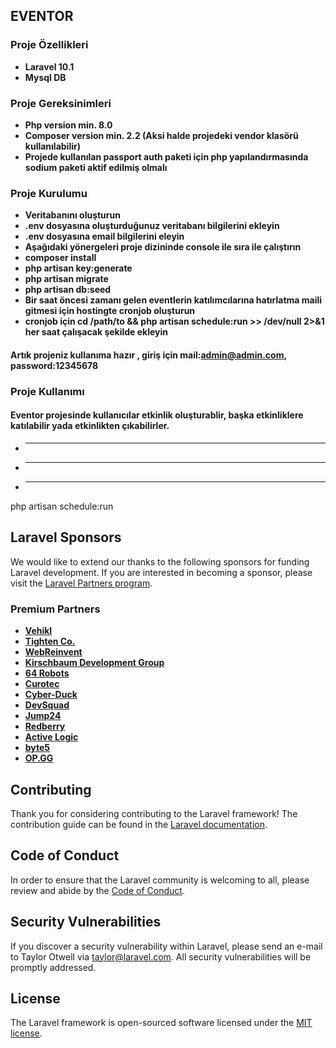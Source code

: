## EVENTOR

### Proje Özellikleri

- **Laravel 10.1**
- **Mysql DB**

### Proje Gereksinimleri

- **Php version min. 8.0**
- **Composer version min. 2.2 (Aksi halde projedeki vendor klasörü kullanılabilir)**
- **Projede kullanılan passport auth paketi için php yapılandırmasında sodium paketi aktif edilmiş olmalı**

### Proje Kurulumu

- **Veritabanını oluşturun**
- **.env dosyasına oluşturduğunuz veritabanı bilgilerini ekleyin**
- **.env dosyasına email bilgilerini eleyin**
- **Aşağıdaki yönergeleri proje dizininde console ile sıra ile çalıştırın**
- **composer install**
- **php artisan key:generate**
- **php artisan migrate**
- **php artisan db:seed**
- **Bir saat öncesi zamanı gelen eventlerin katılımcılarına hatırlatma maili gitmesi için hostingte cronjob oluşturun**
- **cronjob için cd /path/to && php artisan schedule:run >> /dev/null 2>&1   her saat çalışacak şekilde ekleyin**

#### Artık projeniz kullanıma hazır , giriş için mail:admin@admin.com, password:12345678

### Proje Kullanımı

#### Eventor projesinde kullanıcılar etkinlik oluşturablir, başka etkinliklere katılabilir yada etkinlikten çıkabilirler.



- ****
- ****
- ****









php artisan schedule:run
## Laravel Sponsors

We would like to extend our thanks to the following sponsors for funding Laravel development. If you are interested in becoming a sponsor, please visit the [Laravel Partners program](https://partners.laravel.com).

### Premium Partners

- **[Vehikl](https://vehikl.com/)**
- **[Tighten Co.](https://tighten.co)**
- **[WebReinvent](https://webreinvent.com/)**
- **[Kirschbaum Development Group](https://kirschbaumdevelopment.com)**
- **[64 Robots](https://64robots.com)**
- **[Curotec](https://www.curotec.com/services/technologies/laravel/)**
- **[Cyber-Duck](https://cyber-duck.co.uk)**
- **[DevSquad](https://devsquad.com/hire-laravel-developers)**
- **[Jump24](https://jump24.co.uk)**
- **[Redberry](https://redberry.international/laravel/)**
- **[Active Logic](https://activelogic.com)**
- **[byte5](https://byte5.de)**
- **[OP.GG](https://op.gg)**

## Contributing

Thank you for considering contributing to the Laravel framework! The contribution guide can be found in the [Laravel documentation](https://laravel.com/docs/contributions).

## Code of Conduct

In order to ensure that the Laravel community is welcoming to all, please review and abide by the [Code of Conduct](https://laravel.com/docs/contributions#code-of-conduct).

## Security Vulnerabilities

If you discover a security vulnerability within Laravel, please send an e-mail to Taylor Otwell via [taylor@laravel.com](mailto:taylor@laravel.com). All security vulnerabilities will be promptly addressed.

## License

The Laravel framework is open-sourced software licensed under the [MIT license](https://opensource.org/licenses/MIT).

